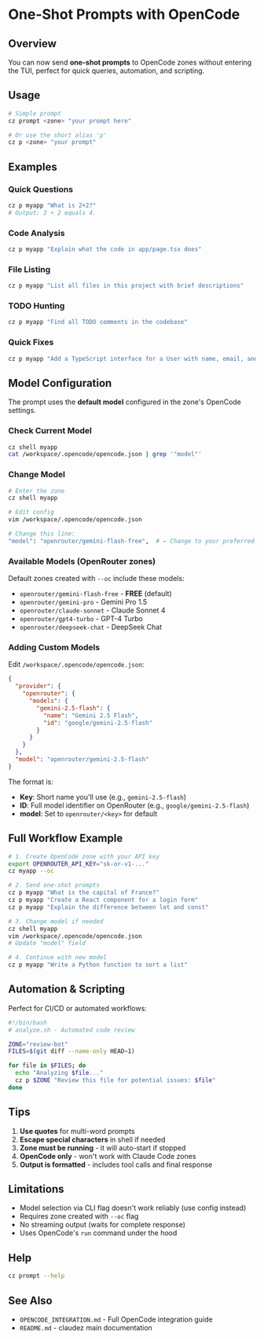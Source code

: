 # One-Shot Prompts with OpenCode

## Overview

You can now send **one-shot prompts** to OpenCode zones without entering the TUI, perfect for quick queries, automation, and scripting.

## Usage

```bash
# Simple prompt
cz prompt <zone> "your prompt here"

# Or use the short alias 'p'
cz p <zone> "your prompt"
```

## Examples

### Quick Questions
```bash
cz p myapp "What is 2+2?"
# Output: 2 + 2 equals 4.
```

### Code Analysis
```bash
cz p myapp "Explain what the code in app/page.tsx does"
```

### File Listing
```bash
cz p myapp "List all files in this project with brief descriptions"
```

### TODO Hunting
```bash
cz p myapp "Find all TODO comments in the codebase"
```

### Quick Fixes
```bash
cz p myapp "Add a TypeScript interface for a User with name, email, and age"
```

## Model Configuration

The prompt uses the **default model** configured in the zone's OpenCode settings.

### Check Current Model
```bash
cz shell myapp
cat /workspace/.opencode/opencode.json | grep '"model"'
```

### Change Model
```bash
# Enter the zone
cz shell myapp

# Edit config
vim /workspace/.opencode/opencode.json

# Change this line:
"model": "openrouter/gemini-flash-free",  # ← Change to your preferred model
```

### Available Models (OpenRouter zones)

Default zones created with `--oc` include these models:

- `openrouter/gemini-flash-free` - **FREE** (default)
- `openrouter/gemini-pro` - Gemini Pro 1.5
- `openrouter/claude-sonnet` - Claude Sonnet 4
- `openrouter/gpt4-turbo` - GPT-4 Turbo
- `openrouter/deepseek-chat` - DeepSeek Chat

### Adding Custom Models

Edit `/workspace/.opencode/opencode.json`:

```json
{
  "provider": {
    "openrouter": {
      "models": {
        "gemini-2.5-flash": {
          "name": "Gemini 2.5 Flash",
          "id": "google/gemini-2.5-flash"
        }
      }
    }
  },
  "model": "openrouter/gemini-2.5-flash"
}
```

The format is:
- **Key**: Short name you'll use (e.g., `gemini-2.5-flash`)
- **ID**: Full model identifier on OpenRouter (e.g., `google/gemini-2.5-flash`)
- **model**: Set to `openrouter/<key>` for default

## Full Workflow Example

```bash
# 1. Create OpenCode zone with your API key
export OPENROUTER_API_KEY="sk-or-v1-..."
cz myapp --oc

# 2. Send one-shot prompts
cz p myapp "What is the capital of France?"
cz p myapp "Create a React component for a login form"
cz p myapp "Explain the difference between let and const"

# 3. Change model if needed
cz shell myapp
vim /workspace/.opencode/opencode.json
# Update "model" field

# 4. Continue with new model
cz p myapp "Write a Python function to sort a list"
```

## Automation & Scripting

Perfect for CI/CD or automated workflows:

```bash
#!/bin/bash
# analyze.sh - Automated code review

ZONE="review-bot"
FILES=$(git diff --name-only HEAD~1)

for file in $FILES; do
  echo "Analyzing $file..."
  cz p $ZONE "Review this file for potential issues: $file"
done
```

## Tips

1. **Use quotes** for multi-word prompts
2. **Escape special characters** in shell if needed
3. **Zone must be running** - it will auto-start if stopped
4. **OpenCode only** - won't work with Claude Code zones
5. **Output is formatted** - includes tool calls and final response

## Limitations

- Model selection via CLI flag doesn't work reliably (use config instead)
- Requires zone created with `--oc` flag
- No streaming output (waits for complete response)
- Uses OpenCode's `run` command under the hood

## Help

```bash
cz prompt --help
```

## See Also

- `OPENCODE_INTEGRATION.md` - Full OpenCode integration guide
- `README.md` - claudez main documentation
